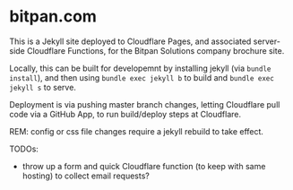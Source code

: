 # bitpan.com

This is a Jekyll site deployed to Cloudflare Pages, and associated server-side Cloudflare Functions, for the Bitpan 
Solutions company brochure site.

Locally, this can be built for developemnt by installing jekyll (via `bundle install`), and then using `bundle exec jekyll b` to build and `bundle exec jekyll s` to serve.

Deployment is via pushing master branch changes, letting Cloudflare pull code via a GitHub App, to run build/deploy steps at Cloudflare.

REM: config or css file changes require a jekyll rebuild to take effect.

TODOs:
- throw up a form and quick Cloudflare function (to keep with same hosting) to collect email requests?